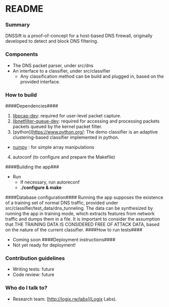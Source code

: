 # README #
### Summary ###
DNSSift is a proof-of-concept for a host-based DNS firewall, originally developed to detect and block DNS filtering.
### Components ###
- The DNS packet parser, under src/dns
- An interface to a classifier, under src/classifier
  - Any classification method can be build and plugged in, based on the provided interface.

### How to build ###
####Dependencies####
1.  [libpcap-dev](http://sourceforge.net/projects/libpcap/): required for user-level packet capture.
2.  [libnetfilter-queue-dev](http://www.netfilter.org/projects/libnetfilter_queue/): required for accessing and processing packets packets queued by the kernel packet filter.
3.  [python](https://www.python.org/: The demo classifier is an adaptive clustering-based classifier implemented in python.
  - [numpy](http://www.numpy.org/) : for simple array manipulations
4.  autoconf (to configure and prepare the Makefile)

####Building the app###
- Run
  - If necessary, run autoreconf
  - **./configure & make**

####Database configuration####
Running the app supposes the existence of a training set of normal DNS traffic, provided under src/classifier/test_data/dns_tunneling. The data can be synthesized by running the app in training mode, which extracts features from network traffic and dumps them in a file. It is important to consider the assumption that THE TRAINING DATA IS CONSIDERED FREE OF ATTACK DATA, based on the nature of the current classifier.
####How to run tests####
* Coming soon
####Deployment instructions####
* Not yet ready for deployment!

### Contribution guidelines ###

* Writing tests: future
* Code review: future

### Who do I talk to? ###

* Research team: [http://logix.rw/labs](Logix Labs).